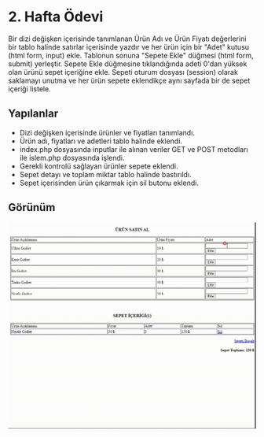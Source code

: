 
# 2. Hafta Ödevi

Bir dizi değişken içerisinde tanımlanan Ürün Adı ve Ürün Fiyatı değerlerini bir tablo halinde satırlar 
içerisinde yazdır ve her ürün için bir "Adet" kutusu (html form, input) ekle. Tablonun sonuna "Sepete 
Ekle" düğmesi (html form, submit) yerleştir. Sepete Ekle düğmesine tıklandığında adeti 0'dan yüksek 
olan ürünü sepet içeriğine ekle. Sepeti oturum dosyası (session) olarak saklamayı unutma ve her ürün 
sepete eklendikçe aynı sayfada bir de sepet içeriği listele.


## Yapılanlar
- Dizi değişken içerisinde ürünler ve fiyatları tanımlandı.
- Ürün adı, fiyatları ve adetleri tablo halinde eklendi.
- index.php dosyasında inputlar ile alınan veriler GET ve POST metodları ile islem.php dosyasında işlendi.
- Gerekli kontrolü sağlayan ürünler sepete eklendi.
- Sepet detayı ve toplam miktar tablo halinde bastırıldı.
- Sepet içerisinden ürün çıkarmak için sil butonu eklendi.


## Görünüm

![alt](img/gorunum.GIF)



